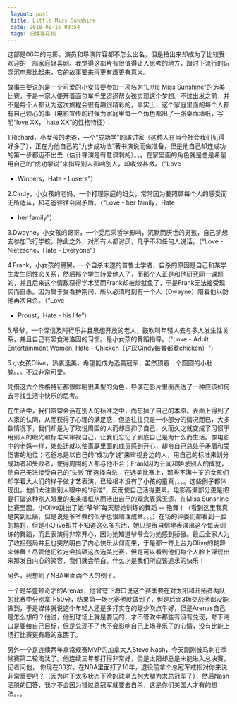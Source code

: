 ```yaml
---
 layout: post
 title: Little Miss Sunshine
 date: 2018-09-15 03:54
 tags: 旧博客存档
---
```

这部是06年的电影，演员和导演阵容都不怎么出名，但是拍出来却成为了比较受欢迎的一部家庭轻喜剧。我觉得这部片有很值得让人思考的地方，跟时下流行的玩深沉电影比起来，它的故事要来得更有趣更有意义。



故事主要说的是一个可爱的小女孩要参加一项名为“Little Miss
Sunshine”的选美比赛，于是一家人便开着面包车千里迢迢帮女孩实现这个梦想。不过出发之前，并不是每个人都认为这次旅程会很有趣很精彩的，事实上，这个家庭里面的每个人都有自己烦心的事（电影宣传的时候为家庭里每一个角色都出了一张桌面墙纸，写明“love
XX， hate XX”的性格特征）：



1.Richard，小女孩的老爸，一个“成功学”的演讲家（这种人在当今社会我们见得好多了），正在为他自己的“九步成功法”著书演说而做准备，但是他自己却连成功的第一步都迈不出去（估计导演是有意讽刺的）。。。在家里面的角色就是总是希望用自己的“成功学说”来指导别人影响别人，却收效甚微。（“Love
- Winners，Hate - Losers”）



2.Cindy，小女孩的老妈，一个打理家庭的妇女，常常因为要照顾每个人的感受而无所适从，和老爸往往会闹矛盾。（“Love - her family，Hate
- her family”）



3.Dwayne，小女孩的哥哥，一个受尼采哲学影响，沉默而厌世的男孩，自己梦想去参加飞行学校，除此之外，对所有人都讨厌，几乎不和任何人说话。（“Love -
Nietzsche，Hate - Everyone”）



4.Frank，小女孩的舅舅，一个自杀未遂的普鲁士学者，自杀的原因是自己和某学生发生同性恋关系，然后那个学生转爱他人了，而那个人正是和他研究同一课题的，并且后来这个情敌获得学术奖而Frank却被炒鱿鱼了，于是Frank无法接受现实而自杀。因为属于受看护期间，所以必须时刻有一个人（Dwayne）陪着他以防他再次自杀。（“Love
- Proust，Hate - his life”）



5.爷爷，一个深信及时行乐并且思想开放的老人，鼓吹叫年轻人去与多人发生性关系，并且自己有吸食海洛因的习惯。是小女孩的舞蹈指导。("Love - Adult
Entertainment,Women, Hate - Chicken（讨厌Cindy每餐都煮chicken）")



6.小女孩Olive，热衷选美，希望能成为选美冠军，虽然顶着一个圆圆的小肚腩。。。不过非常可爱。



凭借这六个性格特征都很鲜明很典型的角色，导演在影片里面表达了一种应该如何去寻找生活中快乐的思考。



在生活中，我们常常会活在别人的标准之中，而忘掉了自己的本原。表面上得到了人家的认同，从而获得了心理的满足感，但这往往只是一小部分的情况而已，大多数情况下，我们却是为了取悦周围的人而却压抑了自己，久而久之就变成了习惯于用别人的眼光和标准来审视自己，让我们忘记了到底自己是为什么而生活。像电影中的老妈一样，处处迁就以使家庭里面的成员感到开心，却令自己总处于矛盾和受伤害的地位；老爸总是以自己的“成功学说”来审视身边的人，用自己的标准来划分成功者和失败者，使得周围的人都与他不合；Frank因为丑闻和妒忌别人的成就，使自己无法接受自己的“失败”而选择自杀；在选美比赛上，那些不满十岁的女孩们却学着大人们的样子做才艺表演，已经根本没有了小孩的童真，。。。这些例子都体现出，他们太注重别人眼中的“标准”，反而使自己活得更累。电影高潮部分更是把要打破这种别人眼里的条条框框从而活出自己的观念表露无遗，在Miss
Sunshine比赛里面，小Olive跳出了她“爷爷”每天帮她训练的舞蹈 --
艳舞！（看到这里我真是笑到肚痛，但是说是爷爷教的似乎也很顺理成章。。。）在场的评委们都看到一脸的尴尬，但是小Olive却并不知道这么多东西，她只是很自信地表演出这个每天训练的舞蹈，而且表演得非常开心，因为她知道爷爷会为她感到骄傲。最后全家人为了收拾残局并且也突然明白了内心快乐从何而来，于是都一齐上台为Olive的艳舞来伴舞！尽管他们铁定会搞砸这次选美比赛，但是可以看到他们每个人脸上浮现出来那发自内心的笑容，我们就会明白，什么才是我们所应该追求的快乐！



另外，我想到了NBA里面两个人的例子。



一个是华盛顿奇才的Arenas，他曾夸下海口说这个赛季要在对太阳和开拓者两队的比赛中分别拿下50分，结果第一场比赛他就做到了，但是后面3场交战他都没能做到，于是媒体就说这个年轻人还是多打实在的球少吹点牛好，但是Arenas自己是怎么想的？他说，他到球场上就是要玩的，才不管吹牛那些有没有兑现，夸下海口是要给自己目标，但是兑现不了也不会影响自己上场寻乐子的心情，没有比能上场打比赛更有趣的东西了。



另外一个是连续两年拿常规赛MVP的加拿大人Steve
Nash，今天刚刚被马刺在季候赛第二轮淘汰了。他连续三年都打得非常好，但是太阳却总是未能进入总决赛，记者问他，
你现在33岁，在NBA里面打了10年，退役前拿个总冠军戒指对你来说非常重要吧？（因为时下太多状态下滑的球星去抱大腿为求总冠军了），然后Nash洒脱的回答，我才不会因为错过总冠军就要去自杀，这是你们美国人才有的想法。。。





